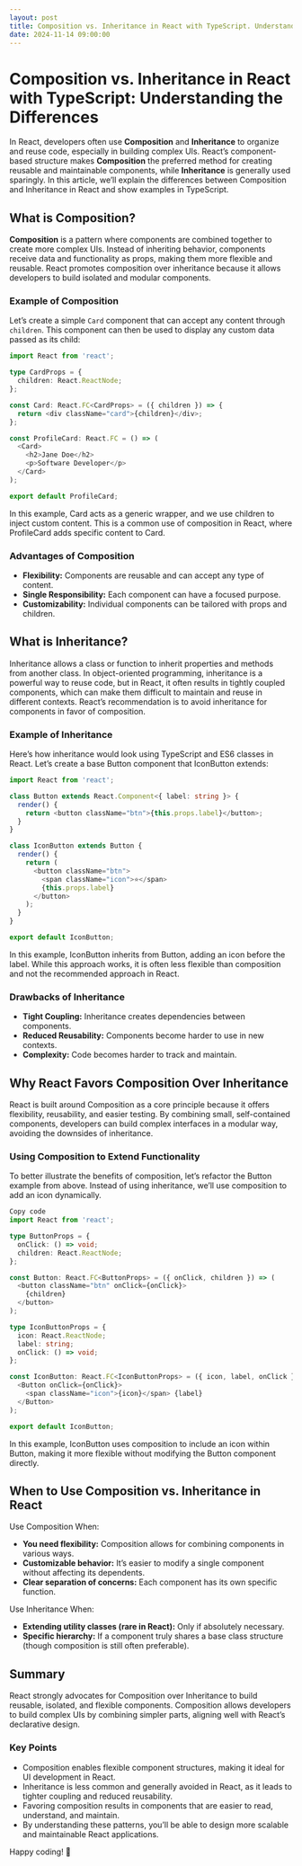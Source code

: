 ```yaml
---
layout: post
title: Composition vs. Inheritance in React with TypeScript. Understanding the Differences
date: 2024-11-14 09:00:00
---
```

# Composition vs. Inheritance in React with TypeScript: Understanding the Differences

In React, developers often use **Composition** and **Inheritance** to organize and reuse code, especially in building complex UIs. React’s component-based structure makes **Composition** the preferred method for creating reusable and maintainable components, while **Inheritance** is generally used sparingly. In this article, we’ll explain the differences between Composition and Inheritance in React and show examples in TypeScript.

## What is Composition?

**Composition** is a pattern where components are combined together to create more complex UIs. Instead of inheriting behavior, components receive data and functionality as props, making them more flexible and reusable. React promotes composition over inheritance because it allows developers to build isolated and modular components.

### Example of Composition

Let’s create a simple `Card` component that can accept any content through `children`. This component can then be used to display any custom data passed as its child:

```typescript
import React from 'react';

type CardProps = {
  children: React.ReactNode;
};

const Card: React.FC<CardProps> = ({ children }) => {
  return <div className="card">{children}</div>;
};

const ProfileCard: React.FC = () => (
  <Card>
    <h2>Jane Doe</h2>
    <p>Software Developer</p>
  </Card>
);

export default ProfileCard;
```

In this example, Card acts as a generic wrapper, and we use children to inject custom content. This is a common use of composition in React, where ProfileCard adds specific content to Card.

### Advantages of Composition

- **Flexibility:** Components are reusable and can accept any type of content.
- **Single Responsibility:** Each component can have a focused purpose.
- **Customizability:** Individual components can be tailored with props and children.

## What is Inheritance?

Inheritance allows a class or function to inherit properties and methods from another class. In object-oriented programming, inheritance is a powerful way to reuse code, but in React, it often results in tightly coupled components, which can make them difficult to maintain and reuse in different contexts. React’s recommendation is to avoid inheritance for components in favor of composition.

### Example of Inheritance

Here’s how inheritance would look using TypeScript and ES6 classes in React. Let’s create a base Button component that IconButton extends:

```typescript
import React from 'react';

class Button extends React.Component<{ label: string }> {
  render() {
    return <button className="btn">{this.props.label}</button>;
  }
}

class IconButton extends Button {
  render() {
    return (
      <button className="btn">
        <span className="icon">⭐</span>
        {this.props.label}
      </button>
    );
  }
}

export default IconButton;
```

In this example, IconButton inherits from Button, adding an icon before the label. While this approach works, it is often less flexible than composition and not the recommended approach in React.

### Drawbacks of Inheritance

- **Tight Coupling:** Inheritance creates dependencies between components.
- **Reduced Reusability:** Components become harder to use in new contexts.
- **Complexity:** Code becomes harder to track and maintain.

## Why React Favors Composition Over Inheritance

React is built around Composition as a core principle because it offers flexibility, reusability, and easier testing. By combining small, self-contained components, developers can build complex interfaces in a modular way, avoiding the downsides of inheritance.

### Using Composition to Extend Functionality

To better illustrate the benefits of composition, let’s refactor the Button example from above. Instead of using inheritance, we’ll use composition to add an icon dynamically.

```typescript
Copy code
import React from 'react';

type ButtonProps = {
  onClick: () => void;
  children: React.ReactNode;
};

const Button: React.FC<ButtonProps> = ({ onClick, children }) => (
  <button className="btn" onClick={onClick}>
    {children}
  </button>
);

type IconButtonProps = {
  icon: React.ReactNode;
  label: string;
  onClick: () => void;
};

const IconButton: React.FC<IconButtonProps> = ({ icon, label, onClick }) => (
  <Button onClick={onClick}>
    <span className="icon">{icon}</span> {label}
  </Button>
);

export default IconButton;
```

In this example, IconButton uses composition to include an icon within Button, making it more flexible without modifying the Button component directly.

## When to Use Composition vs. Inheritance in React

Use Composition When:

- **You need flexibility:** Composition allows for combining components in various ways.
- **Customizable behavior:** It’s easier to modify a single component without affecting its dependents.
- **Clear separation of concerns:** Each component has its own specific function.

Use Inheritance When:
- **Extending utility classes (rare in React):** Only if absolutely necessary.
- **Specific hierarchy:** If a component truly shares a base class structure (though composition is still often preferable).

## Summary

React strongly advocates for Composition over Inheritance to build reusable, isolated, and flexible components. Composition allows developers to build complex UIs by combining simpler parts, aligning well with React’s declarative design.

### Key Points

- Composition enables flexible component structures, making it ideal for UI development in React.
- Inheritance is less common and generally avoided in React, as it leads to tighter coupling and reduced reusability.
- Favoring composition results in components that are easier to read, understand, and maintain.
- By understanding these patterns, you’ll be able to design more scalable and maintainable React applications.

Happy coding! 🎉
